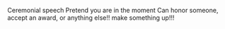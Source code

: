 Ceremonial speech 
Pretend you are in the moment
Can honor someone, accept an award, or anything else!!
make something up!!!